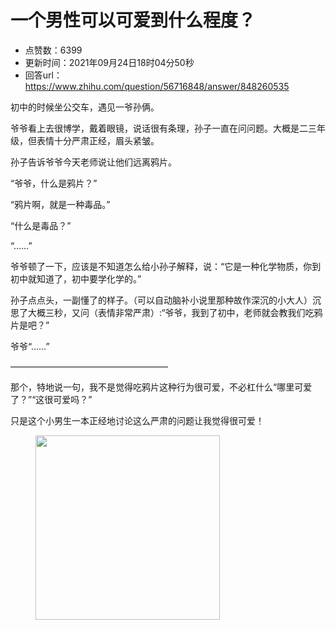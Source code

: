 # 一个男性可以可爱到什么程度？
- 点赞数：6399
- 更新时间：2021年09月24日18时04分50秒
- 回答url：https://www.zhihu.com/question/56716848/answer/848260535
<body>
 <p data-pid="h4TL3LU4">初中的时候坐公交车，遇见一爷孙俩。</p>
 <p data-pid="Pt8Wczf5">爷爷看上去很博学，戴着眼镜，说话很有条理，孙子一直在问问题。大概是二三年级，但表情十分严肃正经，眉头紧皱。</p>
 <p data-pid="u74cNZWP">孙子告诉爷爷今天老师说让他们远离鸦片。</p>
 <p data-pid="dmPCjSMi">“爷爷，什么是鸦片？”</p>
 <p data-pid="KDEUUaHX">“鸦片啊，就是一种毒品。”</p>
 <p data-pid="iMOnUwic">“什么是毒品？”</p>
 <p data-pid="4Z97-tpi">“……”</p>
 <p data-pid="BFBXFrbW">爷爷顿了一下，应该是不知道怎么给小孙子解释，说：“它是一种化学物质，你到初中就知道了，初中要学化学的。”</p>
 <p data-pid="cidDrqrS">孙子点点头，一副懂了的样子。（可以自动脑补小说里那种故作深沉的小大人）沉思了大概三秒，又问（表情非常严肃）:“爷爷，我到了初中，老师就会教我们吃鸦片是吧？”</p>
 <p data-pid="bK0Qu4d7">爷爷“……”</p>
 <p data-pid="RCf78mDz">——————————————————</p>
 <p data-pid="MikadcZY">那个，特地说一句，我不是觉得吃鸦片这种行为很可爱，不必杠什么“哪里可爱了？”“这很可爱吗？”</p>
 <p data-pid="p37G9j-r">只是这个小男生一本正经地讨论这么严肃的问题让我觉得很可爱！</p>
 <figure data-size="normal">
  <img src="https://picx.zhimg.com/50/v2-b06a3a2b738a345ac50cf17be4e592d3_720w.jpg?source=1940ef5c" data-rawwidth="295" data-rawheight="278" data-size="normal" data-original-token="v2-3622cddded1d2f3a46f642d76ec37abc" data-default-watermark-src="https://pic1.zhimg.com/50/v2-0a7f40cfdd2dccbcf4ce4d62d9e42d7c_720w.jpg?source=1940ef5c" class="content_image" width="295">
 </figure>
 <p></p>
</body>
